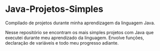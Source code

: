 # Java-Projetos-Simples
Compilado de projetos durante minha aprendizagem da linguagem Java.

Nesse repositório se encontram os mais simples projetos com Java que executei durante meu aprendizado da linguagem. Envolve funções, declaração de variáveis e todo meu progresso adiante.
